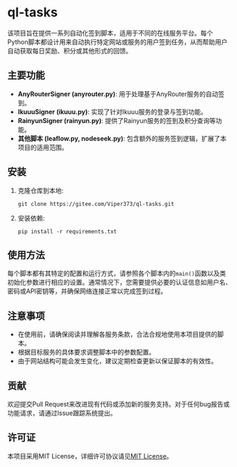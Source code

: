 # ql-tasks

该项目旨在提供一系列自动化签到脚本，适用于不同的在线服务平台。每个Python脚本都设计用来自动执行特定网站或服务的用户签到任务，从而帮助用户自动获取每日奖励、积分或其他形式的回馈。

## 主要功能

- **AnyRouterSigner (anyrouter.py)**: 用于处理基于AnyRouter服务的自动签到。
- **IkuuuSigner (ikuuu.py)**: 实现了针对Ikuuu服务的登录与签到功能。
- **RainyunSigner (rainyun.py)**: 提供了Rainyun服务的签到及积分查询等功能。
- **其他脚本 (leaflow.py, nodeseek.py)**: 包含额外的服务签到逻辑，扩展了本项目的适用范围。

## 安装

1. 克隆仓库到本地:
   ```
   git clone https://gitee.com/Viper373/ql-tasks.git
   ```
2. 安装依赖:
   ```
   pip install -r requirements.txt
   ```

## 使用方法

每个脚本都有其特定的配置和运行方式，请参照各个脚本内的`main()`函数以及类初始化参数进行相应的设置。通常情况下，您需要提供必要的认证信息如用户名、密码或API密钥等，并确保网络连接正常以完成签到过程。

## 注意事项

- 在使用前，请确保阅读并理解各服务条款，合法合规地使用本项目提供的脚本。
- 根据目标服务的具体要求调整脚本中的参数配置。
- 由于网站结构可能会发生变化，建议定期检查更新以保证脚本的有效性。

## 贡献

欢迎提交Pull Request来改进现有代码或添加新的服务支持。对于任何bug报告或功能请求，请通过Issue跟踪系统提出。

## 许可证

本项目采用MIT License，详细许可协议请见[MIT License](https://opensource.org/licenses/MIT)。